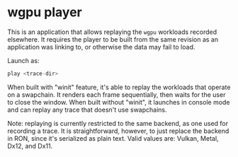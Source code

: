 # wgpu player

This is an application that allows replaying the `wgpu` workloads recorded elsewhere. It requires the player to be built from
the same revision as an application was linking to, or otherwise the data may fail to load.

Launch as:
```rust
play <trace-dir>
```

When built with "winit" feature, it's able to replay the workloads that operate on a swapchain. It renders each frame sequentially, then waits for the user to close the window. When built without "winit", it launches in console mode and can replay any trace that doesn't use swapchains.

Note: replaying is currently restricted to the same backend, as one used for recording a trace. It is straightforward, however, to just replace the backend in RON, since it's serialized as plain text. Valid values are: Vulkan, Metal, Dx12, and Dx11.
